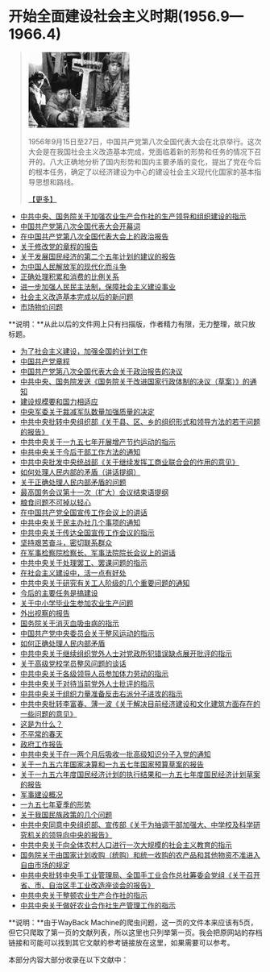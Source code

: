# 开始全面建设社会主义时期(1956.9—1966.4)

>
> ![](../../pic/007.jpg)
>
> 1956年9月15日至27日，中国共产党第八次全国代表大会在北京举行。这次大会是在我国社会主义改造基本完成，党面临着新的形势和任务的情况下召开的。八大正确地分析了国内形势和国内主要矛盾的变化，提出了党在今后的根本任务，确定了以经济建设为中心的建设社会主义现代化国家的基本指导思想和路线。
> 
> [【更多】](./introduce.md)

- [中共中央、国务院关于加强农业生产合作社的生产领导和组织建设的指示](./article-1.md)
- [中国共产党第八次全国代表大会开幕词](./article-2.md)
- [在中国共产党第八次全国代表大会上的政治报告](./article-3.md)
- [关于修改党的章程的报告](./article-4.md)
- [关于发展国民经济的第二个五年计划的建议的报告](./article-5.md)
- [为中国人民解放军的现代化而斗争](./article-6.md)
- [正确处理积累和消费的比例关系](./article-7.md)
- [进一步加强人民民主法制，保障社会主义建设事业](./article-8.md)
- [社会主义改造基本完成以后的新问题](./article-9.md)
- [市场物价问题](./article-10.md)

**说明：**从此以后的文件网上只有扫描版，作者精力有限，无力整理，故只放标题。

- [为了社会主义建设，加强全国的计划工作](./article-11.md)
- [中国共产党章程](./article-12.md)
- [中国共产党第八次全国代表大会关于政治报告的决议](./article-13.md)
- [中共中央、国务院发送《国务院关于改进国家行政体制的决议（草案）》的通知](./article-14.md)
- [建设规模要和国力相适应](./article-15.md)
- [中央军委关于裁减军队数量加强质量的决定](./article-16.md)
- [中共中央批转中央组织部《关于县、区、乡的组织形式和领导方法的若干问题的报告》](./article-17.md)
- [中共中央关于一九五七年开展增产节约运动的指示](./article-18.md)
- [中共中央关于今后干部工作方法的通知](./article-19.md)
- [中共中央批发中央统战部《关于继续发挥工商业联合会的作用的意见》](./article-20.md)
- [如何处理人民内部的矛盾（讲话提纲）](./article-21.md)
- [关于正确处理人民内部矛盾的问题](./article-22.md)
- [最高国务会议第十一次（扩大）会议结束语提纲](./article-23.md)
- [粮食问题不可掉以轻心](./article-24.md)
- [在中国共产党全国宣传工作会议上的讲话](./article-25.md)
- [中共中央关于民主办社几个事项的通知](./article-26.md)
- [中共中央关于传达全国宣传工作会议的指示](./article-27.md)
- [坚持艰苦奋斗，密切联系群众](./article-28.md)
- [在军事检察院检察长、军事法院院长会议上的讲话](./article-29.md)
- [中共中央关于处理罢工、罢课问题的指示](./article-30.md)
- [在社会主义建设中，活一点有好处](./article-31.md)
- [中共中央关于研究有关工人阶级的几个重要问题的通知](./article-32.md)
- [今后的主要任务是搞建设](./article-33.md)
- [关于中小学毕业生参加农业生产问题](./article-34.md)
- [外出视察的报告](./article-35.md)
- [国务院关于消灭血吸虫病的指示](./article-36.md)
- [中国共产党中央委员会关于整风运动的指示](./article-37.md)
- [如何正确处理人民内部矛盾](./article-38.md)
- [中共中央关于继续组织党外人士对党政所犯错误缺点展开批评的指示](./article-39.md)
- [关于高级党校学员整风问题的谈话](./article-40.md)
- [中共中央关于各级领导人员参加体力劳动的指示](./article-41.md)
- [中共中央关于对待当前党外人士批评的指示](./article-42.md)
- [中共中央关于组织力量准备反击右派分子进攻的指示](./article-43.md)
- [中共中央批转李富春、薄一波《关于解决目前经济建设和文化建筑方面存在的一些问题的意见》](./article-44.md)
- [这是为什么？](./article-45.md)
- [不平常的春天](./article-46.md)
- [政府工作报告](./article-47.md)
- [中共中央关于在一两个月后吸收一批高级知识分子入党的通知](./article-48.md)
- [关于一九五六年国家决算和一九五七年国家预算草案的报告](./article-49.md)
- [关于一九五六年度国民经济计划的执行结果和一九五七年度国民经济计划草案的报告](./article-50.md)
- [军事建设概况](./article-51.md)
- [一九五七年夏季的形势](./article-52.md)
- [关于我国民族政策的几个问题](./article-53.md)
- [中共中央同意中央组织部、宣传部《关于为抽调干部加强大、中学校及科学研究机关的领导向中央的报告》](./article-54.md)
- [中共中央关于向全体农村人口进行一次大规模的社会主义教育的指示](./article-55.md)
- [国务院关于由国家计划收购（统购）和统一收购的农产品和其他物资不准进入自由市场的规定](./article-56.md)
- [中共中央批转中央手工业管理局、全国手工业合作总社筹委会党组《关于召开省、市、自治区手工业改造座谈会的报告》](./article-57.md)
- [中共中央关于整顿农业生产合作社的指示](./article-58.md)
- [中共中央关于做好农业合作社生产管理工作的指示](./article-59.md)

**说明：**由于WayBack Machine的爬虫问题，这一页的文件本来应该有5页，但它只爬取了第一页的文献列表，所以这里也只列举第一页。我会把原网站的存档链接和可能可以找到其它文献的参考链接放在这里，如果需要可以参考。

本部分内容大部分收录在以下文献中：